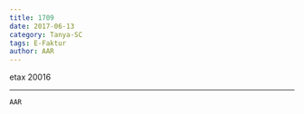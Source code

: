 ```yaml
---
title: 1709
date: 2017-06-13
category: Tanya-SC
tags: E-Faktur
author: AAR
---
```


etax 20016

---



`AAR`
